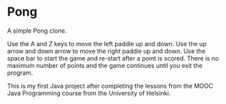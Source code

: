 # Pong
A simple Pong clone.

Use the A and Z keys to move the left paddle up and down.
Use the up arrow and down arrow to move the right paddle up and down.
Use the space bar to start the game and re-start after a point is scored.
There is no maximum number of points and the game continues until you exit the program.

This is my first Java project after completing the lessons from the MOOC Java Programming course from the University of Helsinki.

